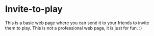 # Invite-to-play
This is a basic web page where you can send it to your friends to invite them to play.
This is not a professional web page, it is just for fun. :) 
